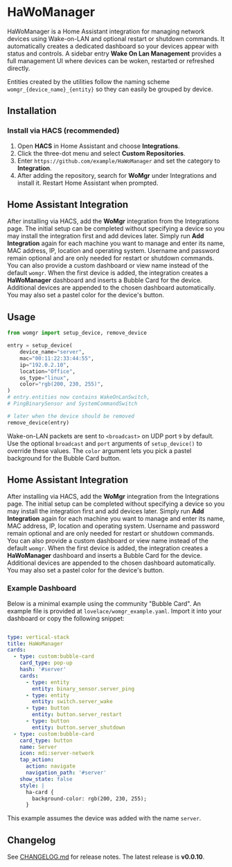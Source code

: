 # HaWoManager

HaWoManager is a Home Assistant integration for managing network devices using Wake-on-LAN and optional restart or shutdown commands. It automatically creates a dedicated dashboard so your devices appear with status and controls. A sidebar entry **Wake On Lan Management** provides a full management UI where devices can be woken, restarted or refreshed directly.

Entities created by the utilities follow the naming scheme
`womgr_{device_name}_{entity}` so they can easily be grouped by device.

## Installation

### Install via HACS (recommended)

1. Open **HACS** in Home Assistant and choose **Integrations**.
2. Click the three-dot menu and select **Custom Repositories**.
3. Enter `https://github.com/example/HaWoManager` and set the category to **Integration**.
4. After adding the repository, search for **WoMgr** under Integrations and install it.
   Restart Home Assistant when prompted.



## Home Assistant Integration
After installing via HACS, add the **WoMgr** integration from the Integrations page. The initial setup can be completed without specifying a device so you may install the integration first and add devices later. Simply run **Add Integration** again for each machine you want to manage and enter its name, MAC address, IP, location and operating system. Username and password remain optional and are only needed for restart or shutdown commands. You can also provide a custom dashboard or view name instead of the default `womgr`. When the first device is added, the integration creates a **HaWoManager** dashboard and inserts a Bubble Card for the device. Additional devices are appended to the chosen dashboard automatically. You may also set a pastel color for the device's button.

## Usage

```python
from womgr import setup_device, remove_device

entry = setup_device(
    device_name="server",
    mac="00:11:22:33:44:55",
    ip="192.0.2.10",
    location="Office",
    os_type="linux",
    color="rgb(200, 230, 255)",
)
# entry.entities now contains WakeOnLanSwitch,
# PingBinarySensor and SystemCommandSwitch

# later when the device should be removed
remove_device(entry)
```

Wake-on-LAN packets are sent to `<broadcast>` on UDP port `9` by default.
Use the optional `broadcast` and `port` arguments of `setup_device()` to
override these values.
The `color` argument lets you pick a pastel background for the Bubble Card button.


## Home Assistant Integration

After installing via HACS, add the **WoMgr** integration from the Integrations page.  The initial setup can be completed without specifying a device so you may install the integration first and add devices later.  Simply run **Add Integration** again for each machine you want to manage and enter its name, MAC address, IP, location and operating system.  Username and password remain optional and are only needed for restart or shutdown commands.  You can also provide a custom dashboard or view name instead of the default `womgr`.  When the first device is added, the integration creates a **HaWoManager** dashboard and inserts a Bubble Card for the device.  Additional devices are appended to the chosen dashboard automatically. You may also set a pastel color for the device's button.


### Example Dashboard

Below is a minimal example using the community "Bubble Card".  An example file is provided at `lovelace/womgr_example.yaml`.  Import it into your dashboard or copy the following snippet:

```yaml

type: vertical-stack
title: HaWoManager
cards:
  - type: custom:bubble-card
    card_type: pop-up
    hash: '#server'
    cards:
      - type: entity
        entity: binary_sensor.server_ping
      - type: entity
        entity: switch.server_wake
      - type: button
        entity: button.server_restart
      - type: button
        entity: button.server_shutdown
  - type: custom:bubble-card
    card_type: button
    name: Server
    icon: mdi:server-network
    tap_action:
      action: navigate
      navigation_path: '#server'
    show_state: false
    style: |
      ha-card {
        background-color: rgb(200, 230, 255);
      }
```

This example assumes the device was added with the name `server`.


## Changelog

See [CHANGELOG.md](CHANGELOG.md) for release notes. The latest release is **v0.0.10**.
